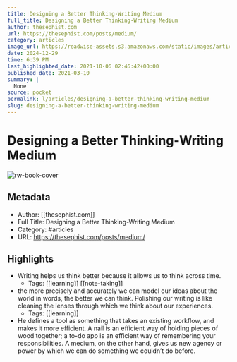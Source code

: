 ```yaml
---
title: Designing a Better Thinking-Writing Medium
full_title: Designing a Better Thinking-Writing Medium
author: thesephist.com
url: https://thesephist.com/posts/medium/
category: articles
image_url: https://readwise-assets.s3.amazonaws.com/static/images/article0.00998d930354.png
date: 2024-12-29
time: 6:39 PM
last_highlighted_date: 2021-10-06 02:46:42+00:00
published_date: 2021-03-10
summary: |
  None
source: pocket
permalink: l/articles/designing-a-better-thinking-writing-medium
slug: designing-a-better-thinking-writing-medium
---
```

# Designing a Better Thinking-Writing Medium

![rw-book-cover](https://readwise-assets.s3.amazonaws.com/static/images/article0.00998d930354.png)

## Metadata
- Author: [[thesephist.com]]
- Full Title: Designing a Better Thinking-Writing Medium
- Category: #articles
- URL: https://thesephist.com/posts/medium/

## Highlights
- Writing helps us think better because it allows us to think across time.
    - Tags: [[learning]] [[note-taking]] 
- the more precisely and accurately we can model our ideas about the world in words, the better we can think. Polishing our writing is like cleaning the lenses through which we think about our experiences.
    - Tags: [[learning]] 
- He defines a tool as something that takes an existing workflow, and makes it more efficient. A nail is an efficient way of holding pieces of wood together; a to-do app is an efficient way of remembering your responsibilities. A medium, on the other hand, gives us new agency or power by which we can do something we couldn’t do before.


